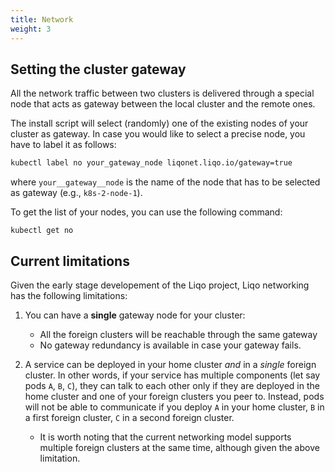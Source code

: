```yaml
---
title: Network
weight: 3
---
```


## Setting the cluster gateway

All the network traffic between two clusters is delivered through a special node that acts as gateway between the local cluster and the remote ones.

The install script will select (randomly) one of the existing nodes of your cluster as gateway.
In case you would like to select a precise node, you have to label it as follows:

```bash
kubectl label no your_gateway_node liqonet.liqo.io/gateway=true
```
where `your__gateway__node` is the name of the node that has to be selected as gateway (e.g., `k8s-2-node-1`).

To get the list of your nodes, you can use the following command:

```
kubectl get no
```


## Current limitations
Given the early stage developement of the Liqo project, Liqo networking has the following limitations:

1. You can have a **single** gateway node for your cluster:

    * All the foreign clusters will be reachable through the same gateway
    * No gateway redundancy is available in case your gateway fails.

<!-- TODO: what happens if the gateway dies? Will liqo select automatically another gateway? -->

2. A service can be deployed in your home cluster *and* in a *single* foreign cluster. In other words, if your service has multiple components (let say pods `A`, `B`, `C`), they can talk to each other only if they are deployed in the home cluster and one of your foreign clusters you peer to. Instead, pods will not be able to communicate if you deploy `A` in your home cluster, `B` in a first foreign cluster,  `C` in a second foreign cluster.

    * It is worth noting that the current networking model supports multiple foreign clusters at the same time, although given the above limitation.